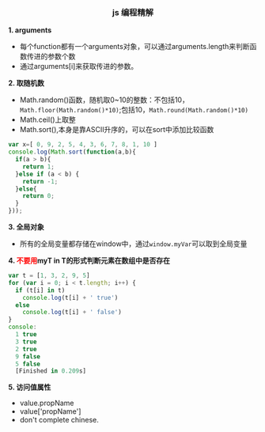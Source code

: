 ### <center>js 编程精解</center>
**1. arguments**

- 每个function都有一个arguments对象，可以通过arguments.length来判断函数传进的参数个数
- 通过arguments[i]来获取传进的参数。  

**2. 取随机数**

- Math.random()函数，随机取0~10的整数：不包括10，`Math.floor(Math.random()*10)`;包括10，`Math.round(Math.random()*10)`
- Math.ceil()上取整  
- Math.sort(),本身是靠ASCII升序的，可以在sort中添加比较函数
```js
var x=[ 0, 9, 2, 5, 4, 3, 6, 7, 8, 1, 10 ]
console.log(Math.sort(function(a,b){
  if(a > b){
    return 1;
  }else if (a < b) {
    return -1;
  }else{
    return 0;
  }
}));
```
**3. 全局对象**

- 所有的全局变量都存储在window中，通过`window.myVar`可以取到全局变量

**4. <font color='red'>不要用</font>myT in T的形式判断元素在数组中是否存在**

```js
var t = [1, 3, 2, 9, 5]
for (var i = 0; i < t.length; i++) {
  if (t[i] in t)
    console.log(t[i] + ' true')
  else
    console.log(t[i] + ' false')
}
console:
  1 true
  3 true
  2 true
  9 false
  5 false
  [Finished in 0.209s]
```
**5. 访问值属性**

- value.propName
- value['propName']  
- don't complete chinese.

